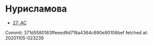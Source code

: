 # Нурисламова
- [27: AC](27.md)

Commit: 371d5580183ffeeed9d718a4364c690e90106bef
 fetched at: 20201105-023239
